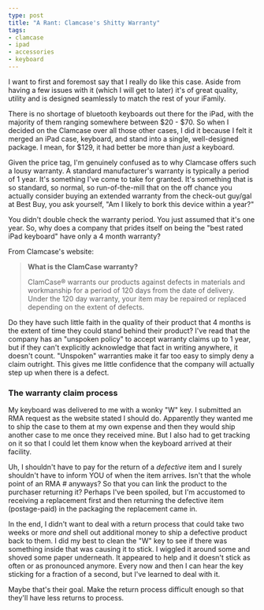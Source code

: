 ```yaml
---
type: post
title: "A Rant: Clamcase's Shitty Warranty"
tags:
- clamcase
- ipad
- accessories
- keyboard
---
```

I want to first and foremost say that I really do like this case. Aside from having a few issues with it (which I will get to later) it's of great quality, utility and is designed seamlessly to match the rest of your iFamily. 

There is no shortage of bluetooth keyboards out there for the iPad, with the majority of them ranging somewhere between $20 - $70. So when I decided on the Clamcase over all those other cases, I did it because I felt it merged an iPad case, keyboard, and stand into a single, well-designed package. I mean, for $129, it had better be more than *just* a keyboard.

Given the price tag, I'm genuinely confused as to why Clamcase offers such a lousy warranty. A standard manufacturer's warranty is typically a period of 1 year. It's something I've come to take for granted. It's something that is so standard, so normal, so run-of-the-mill that on the off chance you actually consider buying an extended warranty from the check-out guy/gal at Best Buy, you ask yourself, "Am I likely to bork this device within a year?" 

You didn't double check the warranty period. You just assumed that it's one year. So, why does a company that prides itself on being the "best rated iPad keyboard" have only a 4 month warranty? 

From Clamcase's website:

> **What is the ClamCase warranty?**
>
> ClamCase® warrants our products against defects in materials and workmanship for a period of 120 days from the date of delivery. Under the 120 day warranty, your item may be repaired or replaced depending on the extent of defects.

Do they have such little faith in the quality of their product that 4 months is the extent of time they could stand behind their product?  I've read that the company has an "unspoken policy" to accept warranty claims up to 1 year, but if they can't explicitly acknowledge that fact in writing anywhere, it doesn't count. "Unspoken" warranties make it far too easy to simply deny a claim outright. This gives me little confidence that the company will actually step up when there is a defect. 

### The warranty claim process
My keyboard was delivered to me with a wonky "W" key. I submitted an RMA request as the website stated I should do. Apparently they wanted me to ship the case to them at my own expense and then they would ship another case to me once they received mine. But I also had to get tracking on it so that I could let them know when the keyboard arrived at their facility. 

Uh, I shouldn't have to pay for the return of a *defective* item and I surely shouldn't have to inform YOU of when the item arrives. Isn't that the whole point of an RMA # anyways? So that you can link the product to the purchaser returning it? Perhaps I've been spoiled, but I'm accustomed to receiving a replacement first and then returning the defective item (postage-paid) in the packaging the replacement came in.

In the end, I didn't want to deal with a return process that could take two weeks or more *and* shell out additional money to ship a defective product back to them. I did my best to clean the "W" key to see if there was something inside that was causing it to stick. I wiggled it around some and shoved some paper underneath. It appeared to help and it doesn't stick as often or as pronounced anymore. Every now and then I can hear the key sticking for a fraction of a second, but I've learned to deal with it. 

Maybe that's their goal. Make the return process difficult enough so that they'll have less returns to process.
